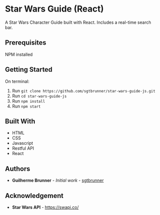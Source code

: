 # Star Wars Guide (React)

A Star Wars Character Guide built with React. Includes a real-time search bar.

## Prerequisites

NPM installed

## Getting Started

On terminal:
1. Run `git clone https://github.com/sgtbrunner/star-wars-guide-js.git`
2. Run `cd star-wars-guide-js`
3. Run `npm install`
3. Run `npm start`

## Built With

* HTML
* CSS
* Javascript
* Restful API
* React

## Authors

* **Guilherme Brunner** - *Initial work* - [sgtbrunner](https://github.com/sgtbrunner)

## Acknowledgement
* **Star Wars API** - https://swapi.co/
